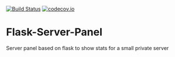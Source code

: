 [![Build Status](https://travis-ci.org/sepro/Flask-Server-Panel.svg?branch=master)](https://travis-ci.org/sepro/Flask-Server-Panel) [![codecov.io](https://codecov.io/github/sepro/Flask-Server-Panel/coverage.svg?precision=1)](https://codecov.io/github/sepro/Flask-Server-Panel/)

# Flask-Server-Panel
Server panel based on flask to show stats for a small private server
